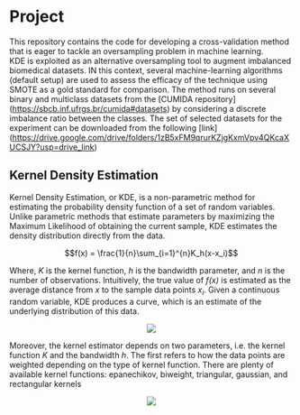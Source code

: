 # Project
This repository contains the code for developing a cross-validation method that is eager to tackle an oversampling problem in machine learning.  
KDE is exploited as an alternative oversampling tool to augment imbalanced biomedical datasets. IN this context, several machine-learning algorithms (default setup) are used to assess the efficacy of the technique using SMOTE as a gold standard for comparison. 
The method runs on several binary and multiclass datasets from the [CUMIDA repository] (https://sbcb.inf.ufrgs.br/cumida#datasets) by considering a discrete imbalance ratio between the classes. The set of selected datasets for the experiment can be downloaded from the following [link] (https://drive.google.com/drive/folders/1zB5xFM9qrurKZjgKxmVpv4QKcaXUCSJY?usp=drive_link)


## Kernel Density Estimation
Kernel Density Estimation, or KDE, is a non-parametric method for estimating the probability density function of a set of random variables. Unlike parametric methods that estimate parameters by maximizing the Maximum Likelihood of obtaining the current sample, KDE estimates the density distribution directly from the data. 
<p align="center">
   $$f(x) = \frac{1}{n}\sum_{i=1}^{n}K_h(x-x_i)$$
</p>

Where, $\mathit{K}$  is the kernel function, $\mathit{h}$  is the bandwidth parameter, and $\mathit{n}$  is the number of observations. Intuitively, the true value of $\mathit{f(x)}$ is estimated as the average distance from $\mathit{x}$  to the sample data points $x_i$.  Given a continuous random variable, KDE produces a curve, which is an estimate of the underlying distribution of this data.

<p align="center">
  <img src=https://github.com/user-attachments/assets/77c6285b-f25d-4ae9-97a4-e795ce9995d5\>
</p>


Moreover, the kernel estimator depends on two parameters, i.e. the kernel function $\mathit{K}$  and the bandwidth $\mathit{h}$.
The first refers to how the data points are weighted depending on the type of kernel function. There are plenty of available kernel functions: epanechikov, biweight, triangular, gaussian, and rectangular kernels

<p align="center">
  <img src=https://github.com/user-attachments/assets/7a29f9bf-2a3f-49af-a738-f3d34c6f833f\>
</p>
<!--
## 2-Dimensional KDE visualization 


![KDE_ORI20240914_1851](https://github.com/user-attachments/assets/2cbfdb55-a1d8-454c-bf16-81d5d944fd6c)

![KDE_OVSAP20240914_1748](https://github.com/user-attachments/assets/69d0549a-3e32-465c-a618-09cf2345d46d)
-->
## Approach

## Validation
The approach is tested on a stratified 10-fold cross-validation (CV) comparing algorithms classification performances trained on the original, KDE-oversampled, and SMOTE-oversampled partitions.

<p align="center">
  <img src=https://github.com/user-attachments/assets/a5e577fe-6a5e-4670-a34a-2479622d3ffc\>
</p>




